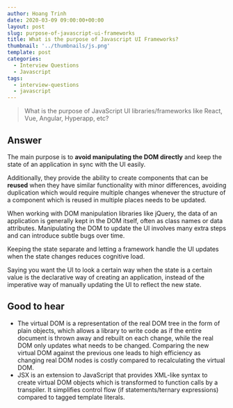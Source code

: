 ```yaml
---
author: Hoang Trinh
date: 2020-03-09 09:00:00+00:00
layout: post
slug: purpose-of-javascript-ui-frameworks
title: What is the purpose of Javascript UI Frameworks?
thumbnail: '../thumbnails/js.png'
template: post
categories:
  - Interview Questions
  - Javascript
tags:
  - interview-questions
  - javascript
---
```


> What is the purpose of JavaScript UI libraries/frameworks like React, Vue, Angular, Hyperapp, etc?

## Answer

The main purpose is to **avoid manipulating the DOM directly** and keep the state of an application in sync with the UI easily.

Additionally, they provide the ability to create components that can be **reused** when they have similar functionality with minor differences, avoiding duplication which would require multiple changes whenever the structure of a component which is reused in multiple places needs to be updated.

When working with DOM manipulation libraries like jQuery, the data of an application is generally kept in the DOM itself, often as class names or data attributes. Manipulating the DOM to update the UI involves many extra steps and can introduce subtle bugs over time.

Keeping the state separate and letting a framework handle the UI updates when the state changes reduces cognitive load.

Saying you want the UI to look a certain way when the state is a certain value is the declarative way of creating an application, instead of the imperative way of manually updating the UI to reflect the new state.

## Good to hear

- The virtual DOM is a representation of the real DOM tree in the form of plain objects, which allows a library to write code as if the entire document is thrown away and rebuilt on each change, while the real DOM only updates what needs to be changed. Comparing the new virtual DOM against the previous one leads to high efficiency as changing real DOM nodes is costly compared to recalculating the virtual DOM.
- JSX is an extension to JavaScript that provides XML-like syntax to create virtual DOM objects which is transformed to function calls by a transpiler. It simplifies control flow (if statements/ternary expressions) compared to tagged template literals.
